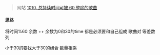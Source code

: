 > 网站
[1010. 总持续时间可被 60 整除的歌曲](https://leetcode.cn/problems/pairs-of-songs-with-total-durations-divisible-by-60/)
#### 思路

将时间%60 余数 ++
余数为0和30的time 都是必须要和自己组成 歌曲对
等差数列

小于30的要找大于30的组合
数量相乘